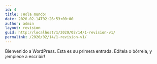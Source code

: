 ```yaml
---
id: 4
title: ¡Hola mundo!
date: 2020-02-14T02:26:53+00:00
author: admin
layout: revision
guid: http://localhost/1/2020/02/14/1-revision-v1/
permalink: /2020/02/14/1-revision-v1/
---
```

Bienvenido a WordPress. Esta es su primera entrada. Edítela o bórrela, y ¡empiece a escribir!